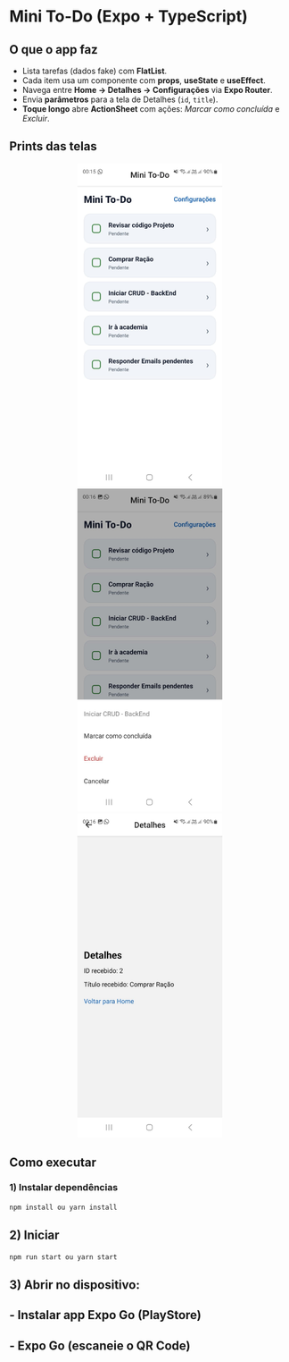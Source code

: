 # Mini To-Do (Expo + TypeScript)

## O que o app faz
- Lista tarefas (dados fake) com **FlatList**.
- Cada item usa um componente com **props**, **useState** e **useEffect**.
- Navega entre **Home → Detalhes → Configurações** via **Expo Router**.
- Envia **parâmetros** para a tela de Detalhes (`id`, `title`).
- **Toque longo** abre **ActionSheet** com ações: *Marcar como concluída* e *Excluir*.

## Prints das telas
<p align="center">
  <img src="./assets/screenshots/home.jpeg" alt="Home" width="260" />
  <img src="./assets/screenshots/list.jpeg" alt="Lista (FlatList)" width="260" />
  <img src="./assets/screenshots/details.jpeg" alt="Detalhes" width="260" />
</p>

## Como executar


### 1) Instalar dependências
```bash
npm install ou yarn install
```

## 2) Iniciar
```bash
npm run start ou yarn start
```
## 3) Abrir no dispositivo:
## - Instalar app Expo Go (PlayStore)
## - Expo Go (escaneie o QR Code)
